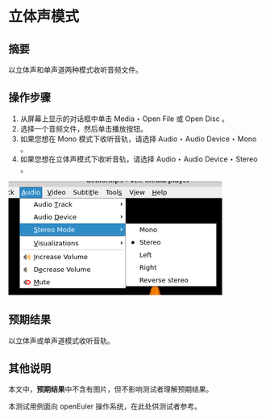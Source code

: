 # 立体声模式

## 摘要

以立体声和单声道两种模式收听音频文件。

## 操作步骤

1. 从屏幕上显示的对话框中单击 Media ‣ Open File 或 Open Disc 。
2. 选择一个音频文件，然后单击播放按钮。
3. 如果您想在 Mono 模式下收听音轨，请选择 Audio ‣ Audio Device ‣ Mono 。
4. 如果您想在立体声模式下收听音轨，请选择 Audio ‣ Audio Device ‣ Stereo 。

![立体声模式](./img/立体声模式.png)

## 预期结果

以立体声或单声道模式收听音轨。

## 其他说明

本文中，**预期结果**中不含有图片，但不影响测试者理解预期结果。

本测试用例面向 openEuler 操作系统，在此处供测试者参考。
